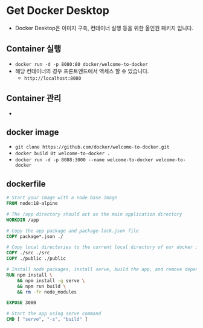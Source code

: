 # Get Docker Desktop
- Docker Desktop은 이미지 구축, 컨테이너 실행 등을 위한 올인원 패키지 입니다.

## Container 실행
- `docker run -d -p 8080:80 docker/welcome-to-docker`
- 해당 컨테이너의 경우 프론트엔드에서 액세스 할 수 있습니다.
    - `http://localhost:8080`

## Container 관리
- 

## docker image
- `git clone https://github.com/docker/welcome-to-docker.git`
- `docker build 0t welcome-to-docker .`
- `docker run -d -p 8088:3000 --name welcome-to-docker welcome-to-docker`

## dockerfile
~~~Dockerfile
# Start your image with a node base image
FROM node:18-alpine

# The /app directory should act as the main application directory
WORKDIR /app

# Copy the app package and package-lock.json file
COPY package*.json ./

# Copy local directories to the current local directory of our docker image (/app)
COPY ./src ./src
COPY ./public ./public

# Install node packages, install serve, build the app, and remove dependencies at the end
RUN npm install \
    && npm install -g serve \
    && npm run build \
    && rm -fr node_modules

EXPOSE 3000

# Start the app using serve command
CMD [ "serve", "-s", "build" ]
~~~